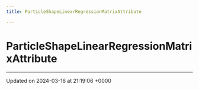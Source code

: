 ```yaml
---
title: ParticleShapeLinearRegressionMatrixAttribute

---
```


# ParticleShapeLinearRegressionMatrixAttribute





-------------------------------

Updated on 2024-03-16 at 21:19:06 +0000